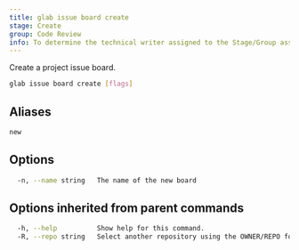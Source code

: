 ```yaml
---
title: glab issue board create
stage: Create
group: Code Review
info: To determine the technical writer assigned to the Stage/Group associated with this page, see https://about.gitlab.com/handbook/product/ux/technical-writing/#assignments
---
```


<!--
This documentation is auto generated by a script.
Please do not edit this file directly. Run `make gen-docs` instead.
-->

Create a project issue board.

```bash title="terminal"
glab issue board create [flags]
```

## Aliases

```bash title="terminal"
new
```

## Options

```bash title="terminal"
  -n, --name string   The name of the new board
```

## Options inherited from parent commands

```bash title="terminal"
  -h, --help          Show help for this command.
  -R, --repo string   Select another repository using the OWNER/REPO format or the project ID. Supports group namespaces.
```
